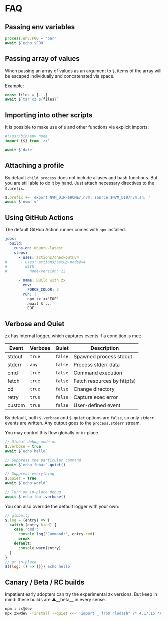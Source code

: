 # FAQ

## Passing env variables

```js
process.env.FOO = 'bar'
await $`echo $FOO`
```

## Passing array of values

When passing an array of values as an argument to `$`, items of the array will
be escaped
individually and concatenated via space.

Example:

```js
const files = [...]
await $`tar cz ${files}`
```

## Importing into other scripts

It is possible to make use of `$` and other functions via explicit imports:

```js
#!/usr/bin/env node
import {$} from 'zx'

await $`date`
```

## Attaching a profile

By default `child_process` does not include aliases and bash functions.
But you are still able to do it by hand. Just attach necessary directives
to the `$.prefix`.

```js
$.prefix += 'export NVM_DIR=$HOME/.nvm; source $NVM_DIR/nvm.sh; '
await $`nvm -v`
```

## Using GitHub Actions

The default GitHub Action runner comes with `npx` installed.

```yaml
jobs:
  build:
    runs-on: ubuntu-latest
    steps:
      - uses: actions/checkout@v4
#      - uses: actions/setup-node@v4
#        with:
#          node-version: 22

      - name: Build with zx
        env:
          FORCE_COLOR: 3
        run: |
          npx zx <<'EOF'
          await $`...`
          EOF
```

## Verbose and Quiet
zx has internal logger, which captures events if a condition is met:

| Event  | Verbose | Quiet   | Description                  |
|--------|---------|---------|------------------------------|
| stdout | `true`  | `false` | Spawned process stdout       |
| stderr | `any`   | `false` | Process stderr data          |
| cmd    | `true`  | `false` | Command execution            |
| fetch  | `true`  | `false` | Fetch resources by http(s)   |
| cd     | `true`  | `false` | Change directory             |
| retry  | `true`  | `false` | Capture exec error           |
| custom | `true`  | `false` | User-defined event           |

By default, both `$.verbose` and `$.quiet` options are `false`, so only `stderr` events are written. Any output goes to the `process.stderr` stream.

You may control this flow globally or in-place
```js
// Global debug mode on
$.verbose = true
await $`echo hello`

// Suppress the particular command
await $`echo fobar`.quiet()

// Suppress everything
$.quiet = true
await $`echo world`

// Turn on in-place debug
await $`echo foo`.verbose()
```

You can also override the default logger with your own:
```js
// globally
$.log = (entry) => {
  switch (entry.kind) {
    case 'cmd':
      console.log('Command:', entry.cmd)
      break
    default:
      console.warn(entry)
  }
}
// or in-place
$({log: () => {}})`echo hello`
```

## Canary / Beta / RC builds

Impatient early adopters can try the experimental zx versions.
But keep in mind: these builds are ⚠️️__beta__ in every sense.

```bash
npm i zx@dev
npx zx@dev --install --quiet <<< 'import _ from "lodash" /* 4.17.15 */; console.log(_.VERSION)'
```
